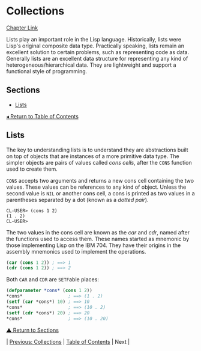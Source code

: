 # Collections
[Chapter Link](https://gigamonkeys.com/book/they-called-it-lisp-for-a-reason-list-processing.html)

Lists play an important role in the Lisp language. Historically, lists were Lisp's original composite data type. Practically speaking, lists remain an excellent solution to certain problems, such as representing code as data. Generally lists are an excellent data structure for representing any kind of heterogeneous/hierarchical data. They are lightweight and support a functional style of programming.

## Sections
* [Lists](#lists)

[◂ Return to Table of Contents](../README.md)

## Lists
The key to understanding lists is to understand they are abstractions built on top of objects that are instances of a more primitive data type. The simpler objects are pairs of values called _cons cells_, after the `CONS` function used to create them.

`CONS` accepts two arguments and returns a new cons cell containing the two values. These values can be references to any kind of object. Unless the second value is `NIL` or another cons cell, a cons is printed as two values in a parentheses separated by a dot (known as a _dotted pair_).

```console
CL-USER> (cons 1 2)
(1 . 2)
CL-USER>
```

The two values in the cons cell are known as the _car_ and _cdr_, named after the functions used to access them. These names started as mnemonic by those implementing Lisp on the IBM 704. They have their origins in the assembly mnemonics used to implement the operations.

```lisp
(car (cons 1 2)) ; ==> 1
(cdr (cons 1 2)) ; ==> 2
```

Both `CAR` and `CDR` are `SETF`able places:

```lisp
(defparameter *cons* (cons 1 2))
*cons*                 ; ==> (1 . 2)
(setf (car *cons*) 10) ; ==> 10
*cons*                 ; ==> (10 . 2)
(setf (cdr *cons*) 20) ; ==> 20
*cons*                 ; ==> (10 . 20)
```

[▲ Return to Sections](#sections)

| [Previous: Collections](../11/README.md) | [Table of Contents](../README.md#notes) | Next |
